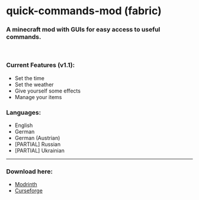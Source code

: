 # quick-commands-mod (fabric)
### A minecraft mod with GUIs for easy access to useful commands.

<br>

### Current Features (v1.1):
- Set the time
- Set the weather
- Give yourself some effects
- Manage your items

### Languages:
- English
- German
- German (Austrian)
- [PARTIAL] Russian
- [PARTIAL] Ukrainian

<hr>

### Download here:
- [Modrinth](https://modrinth.com/mod/quickcommands)
- [Curseforge](https://curseforge.com/minecraft/mc-mods/quickcommands)
